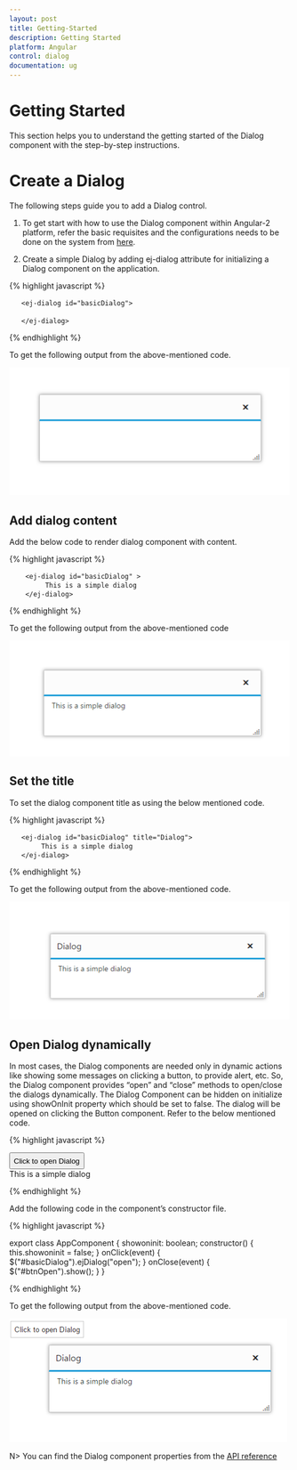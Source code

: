 ```yaml
---
layout: post
title: Getting-Started
description: Getting Started
platform: Angular
control: dialog
documentation: ug
---
```


# Getting Started

This section helps you to understand the getting started of the Dialog component with the step-by-step instructions.

# Create a Dialog

The following steps guide you to add a Dialog control.

1)	To get start with how to use the Dialog component within Angular-2 platform, refer the basic requisites and the configurations needs to be done on the system from [here](https://help.syncfusion.com/angular-2/gettingstarted/overview).

2)	Create a simple Dialog by adding ej-dialog attribute for initializing a Dialog component on the application. 

{% highlight javascript %}

       <ej-dialog id="basicDialog">
        
       </ej-dialog>

{% endhighlight %}

To get the following output from the above-mentioned code.

![](getting-started-images\getting-started-img1.png)

## Add dialog content

Add the below code to render dialog component with content.

{% highlight javascript %}

        <ej-dialog id="basicDialog" >
             This is a simple dialog
        </ej-dialog>
       
{% endhighlight %}

To get the following output from the above-mentioned code

![](getting-started-images\getting-started-img2.png)

## Set the title

To set the dialog component title as using the below mentioned code.

{% highlight javascript %}

       <ej-dialog id="basicDialog" title="Dialog">
            This is a simple dialog
       </ej-dialog>

{% endhighlight %}

To get the following output from the above-mentioned code.

![](getting-started-images\getting-started-img3.png)

## Open Dialog dynamically

In most cases, the Dialog components are needed only in dynamic actions like showing some messages on clicking a button, to provide alert, etc. So, the Dialog component provides “open” and “close” methods to open/close the dialogs dynamically.
The Dialog Component can be hidden on initialize using showOnInit property which should be set to false.
The dialog will be opened on clicking the Button component. Refer to the below mentioned code.

{% highlight javascript %}

<div id="parent">
    <input id="btnOpen" style="display:block; height: 30px" type="button" class="ejinputtext" value="Click to open Dialog" (click)="onClick($event)" />
    <ej-dialog id="basicDialog" title="Dialog" (close)="onClose($event)" [showOnInit]="showoninit">
        This is a simple dialog
    </ej-dialog>
</div>

{% endhighlight %}

Add the following code in the component’s constructor file.

{% highlight javascript %}

export class AppComponent {
    showoninit: boolean;
    constructor() {
        this.showoninit = false;
    }
    onClick(event) {
        $("#basicDialog").ejDialog("open");
    }
    onClose(event) {
        $("#btnOpen").show();
    }
}

{% endhighlight %}

To get the following output from the above-mentioned code.

![](getting-started-images\getting-started-img4.png)


N> You can find the Dialog component properties from the [API reference](https://help.syncfusion.com/api/js/ejdialog)              
